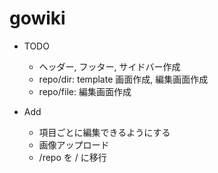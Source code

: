 # gowiki


* TODO
  * ヘッダー, フッター, サイドバー作成
  * repo/dir: template 画面作成, 編集画面作成
  * repo/file: 編集画面作成

* Add
  * 項目ごとに編集できるようにする
  * 画像アップロード
  * /repo を / に移行
